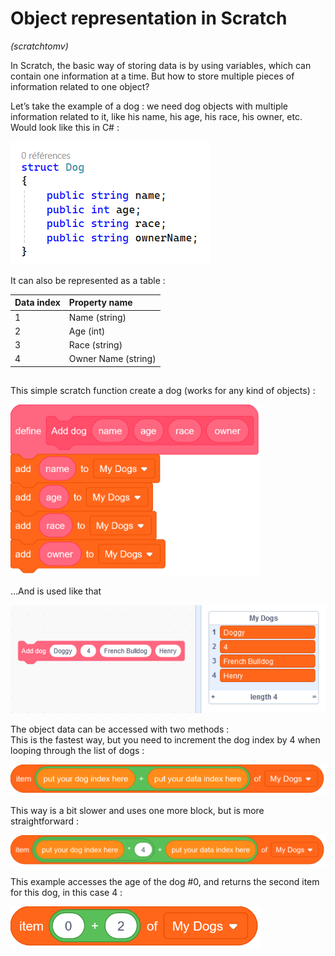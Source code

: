 # Object representation in Scratch
*(scratchtomv)*  

In Scratch, the basic way of storing data is by using variables, which can contain one information at a time. But how to store multiple pieces of information related to one object?

Let’s take the example of a dog : we need dog objects with multiple information related to it, like his name, his age, his race, his owner, etc.  
Would look like this in C\# : 

<img src="../images/image67.png">

It can also be represented as a table : 

| Data index | Property name |
| :--------- | :------------ |
| 1          | Name (string) |
| 2          | Age (int) |
| 3          | Race (string) |
| 4          | Owner Name (string) |

##

This simple scratch function create a dog (works for any kind of objects) :   

<img src="../images/image42.png" width="400">


…And is used like that  

<img src="../images/image12.png">

The object data can be accessed with two methods :   
This is the fastest way, but you need to increment the dog index by 4 when looping through the list of dogs :   

<img src="../images/image54.png">

This way is a bit slower and uses one more block, but is more straightforward :   

<img src="../images/image72.png">

This example accesses the age of the dog \#0, and returns the second item for this dog, in this case 4 :   

<img src="../images/image46.png" width="400">